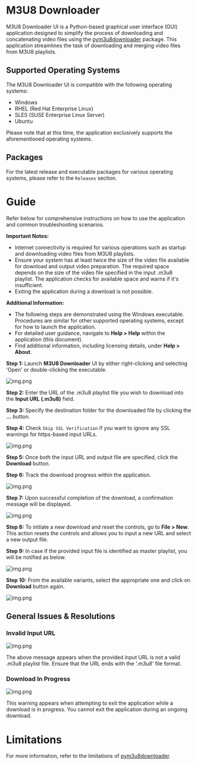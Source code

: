 # M3U8 Downloader

M3U8 Downloader UI is a Python-based graphical user interface (GUI) application designed to simplify the process of
downloading and concatenating video files using the [pym3u8downloader](https://github.com/coldsofttech/pym3u8downloader)
package.
This application streamlines the task of downloading and merging video files from M3U8 playlists.

## Supported Operating Systems

The M3U8 Downloader UI is compatible with the following operating systems:

- Windows
- RHEL (Red Hat Enterprise Linux)
- SLES (SUSE Enterprise Linux Server)
- Ubuntu

Please note that at this time, the application exclusively supports the aforementioned operating systems.

## Packages

For the latest release and executable packages for various operating systems, please refer to the `Releases` section.

# Guide

Refer below for comprehensive instructions on how to use the application and common troubleshooting scenarios.

**Important Notes:**

- Internet connectivity is required for various operations such as startup and downloading video files from M3U8
  playlists.
- Ensure your system has at least twice the size of the video file available for download and output video preparation.
  The required space depends on the size of the video file specified in the input .m3u8 playlist. The application checks
  for available space and warns if it's insufficient.
- Exiting the application during a download is not possible.

**Additional Information:**

- The following steps are demonstrated using the Windows executable. Procedures are similar for other supported
  operating systems, except for how to launch the application.
- For detailed user guidance, navigate to **Help > Help** within the application (this document).
- Find additional information, including licensing details, under **Help > About**.

**Step 1:** Launch **M3U8 Downloader** UI by either right-clicking and selecting 'Open' or double-clicking the
executable.

![img.png](doc_images/doc_image_executable.png)

**Step 2:** Enter the URL of the .m3u8 playlist file you wish to download into the **Input URL (.m3u8)** field.

**Step 3:** Specify the destination folder for the downloaded file by clicking the **...** button.

**Step 4:** Check `Skip SSL Verification` if you want to ignore any SSL warnings for https-based input URLs.

![img.png](doc_images/doc_image_app_window.png)

**Step 5:** Once both the input URL and output file are specified, click the **Download** button.

**Step 6:** Track the download progress within the application.

![img.png](doc_images/doc_image_download_progress.png)

**Step 7:** Upon successful completion of the download, a confirmation message will be displayed.

![img.png](doc_images/doc_image_download_complete.png)

**Step 8:** To initiate a new download and reset the controls, go to **File > New**. This action resets the controls and
allows you to input a new URL and select a new output file.

**Step 9:** In case if the provided input file is identified as master playlist, you will be notified as below.

![img.png](doc_images/doc_image_master_playlist_identified.png)

**Step 10:** From the available variants, select the appropriate one and click on **Download** button again.

![img.png](doc_images/doc_image_master_playlist_variants.png)

## General Issues & Resolutions

### Invalid Input URL

![img.png](doc_images/doc_image_invalid_url.png)

The above message appears when the provided input URL is not a valid .m3u8 playlist file. Ensure that the URL ends with
the _'.m3u8'_ file format.

### Download In Progress

![img.png](doc_images/doc_image_download_in_progress_warning.png)

This warning appears when attempting to exit the application while a download is in progress. You cannot exit the
application during an ongoing download.

# Limitations

For more information, refer to the limitations
of [pym3u8downloader](https://github.com/coldsofttech/pym3u8downloader/blob/main/README.md).
